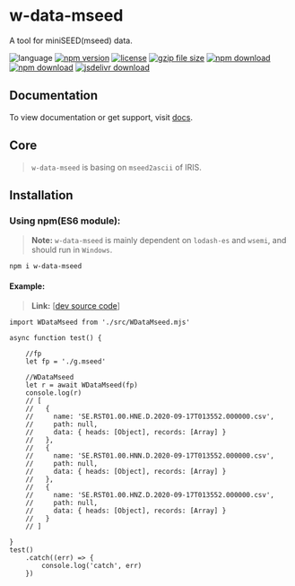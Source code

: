 # w-data-mseed
A tool for miniSEED(mseed) data.

![language](https://img.shields.io/badge/language-JavaScript-orange.svg) 
[![npm version](http://img.shields.io/npm/v/w-data-mseed.svg?style=flat)](https://npmjs.org/package/w-data-mseed) 
[![license](https://img.shields.io/npm/l/w-data-mseed.svg?style=flat)](https://npmjs.org/package/w-data-mseed) 
[![gzip file size](http://img.badgesize.io/yuda-lyu/w-data-mseed/master/dist/w-data-mseed.umd.js.svg?compression=gzip)](https://github.com/yuda-lyu/w-data-mseed)
[![npm download](https://img.shields.io/npm/dt/w-data-mseed.svg)](https://npmjs.org/package/w-data-mseed) 
[![npm download](https://img.shields.io/npm/dm/w-data-mseed.svg)](https://npmjs.org/package/w-data-mseed) 
[![jsdelivr download](https://img.shields.io/jsdelivr/npm/hm/w-data-mseed.svg)](https://www.jsdelivr.com/package/npm/w-data-mseed)

## Documentation
To view documentation or get support, visit [docs](https://yuda-lyu.github.io/w-data-mseed/global.html).

## Core
> `w-data-mseed` is basing on `mseed2ascii` of IRIS.

## Installation
### Using npm(ES6 module):
> **Note:** `w-data-mseed` is mainly dependent on `lodash-es` and `wsemi`, and should run in `Windows`.

```alias
npm i w-data-mseed
```

#### Example:
> **Link:** [[dev source code](https://github.com/yuda-lyu/w-data-mseed/blob/master/g.mjs)]
```alias
import WDataMseed from './src/WDataMseed.mjs'

async function test() {

    //fp
    let fp = './g.mseed'

    //WDataMseed
    let r = await WDataMseed(fp)
    console.log(r)
    // [
    //   {
    //     name: 'SE.RST01.00.HNE.D.2020-09-17T013552.000000.csv',
    //     path: null,
    //     data: { heads: [Object], records: [Array] }
    //   },
    //   {
    //     name: 'SE.RST01.00.HNN.D.2020-09-17T013552.000000.csv',
    //     path: null,
    //     data: { heads: [Object], records: [Array] }
    //   },
    //   {
    //     name: 'SE.RST01.00.HNZ.D.2020-09-17T013552.000000.csv',
    //     path: null,
    //     data: { heads: [Object], records: [Array] }
    //   }
    // ]

}
test()
    .catch((err) => {
        console.log('catch', err)
    })

```
